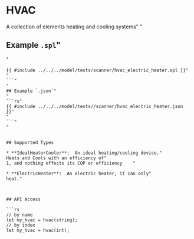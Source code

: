 # HVAC

 A collection of elements heating and cooling systems"
"
 ## Example `.spl`"
"
 ```rs"
 {{ #include ../../../model/tests/scanner/hvac_electric_heater.spl }}"
"
 ```"
"
 ## Example `.json`"
"
 ```rs"
 {{ #include ../../../model/tests//scanner/hvac_electric_heater.json }}"
"
 ```"
"


 ## Supported Types

* **IdealHeaterCooler**:  An ideal heating/cooling device."
 Heats and Cools with an efficiency of"
 1, and nothing effects its COP or efficiency    "

* **ElectricHeater**:  An electric heater, it can only"
 heat."



## API Access

```rs
// by name
let my_hvac = hvac(string);
// by index
let my_hvac = hvac(int);
```
